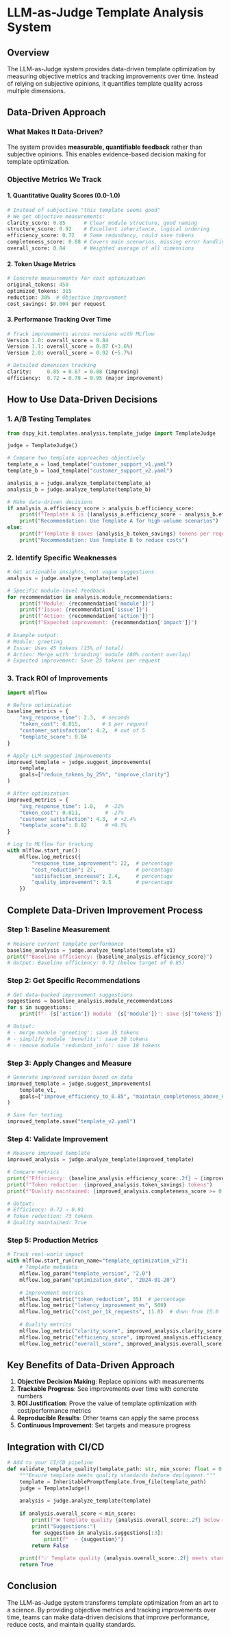 # LLM-as-Judge Template Analysis System

## Overview

The LLM-as-Judge system provides data-driven template optimization by measuring objective metrics and tracking improvements over time. Instead of relying on subjective opinions, it quantifies template quality across multiple dimensions.

## Data-Driven Approach

### What Makes It Data-Driven?

The system provides **measurable, quantifiable feedback** rather than subjective opinions. This enables evidence-based decision making for template optimization.

### Objective Metrics We Track

#### 1. Quantitative Quality Scores (0.0-1.0)

```python
# Instead of subjective "this template seems good"
# We get objective measurements:
clarity_score: 0.85      # Clear module structure, good naming
structure_score: 0.92    # Excellent inheritance, logical ordering  
efficiency_score: 0.72   # Some redundancy, could save tokens
completeness_score: 0.88 # Covers main scenarios, missing error handling
overall_score: 0.84      # Weighted average of all dimensions
```

#### 2. Token Usage Metrics

```python
# Concrete measurements for cost optimization
original_tokens: 450
optimized_tokens: 315
reduction: 30%  # Objective improvement
cost_savings: $0.004 per request
```

#### 3. Performance Tracking Over Time

```python
# Track improvements across versions with MLflow
Version 1.0: overall_score = 0.84
Version 1.1: overall_score = 0.87 (+3.6%)
Version 2.0: overall_score = 0.92 (+5.7%)

# Detailed dimension tracking
clarity:     0.85 → 0.87 → 0.88 (improving)
efficiency:  0.72 → 0.78 → 0.95 (major improvement)
```

## How to Use Data-Driven Decisions

### 1. A/B Testing Templates

```python
from dspy_kit.templates.analysis.template_judge import TemplateJudge

judge = TemplateJudge()

# Compare two template approaches objectively
template_a = load_template("customer_support_v1.yaml")
template_b = load_template("customer_support_v2.yaml")

analysis_a = judge.analyze_template(template_a)
analysis_b = judge.analyze_template(template_b)

# Make data-driven decisions
if analysis_a.efficiency_score > analysis_b.efficiency_score:
    print(f"Template A is {(analysis_a.efficiency_score - analysis_b.efficiency_score)*100:.1f}% more efficient")
    print("Recommendation: Use Template A for high-volume scenarios")
else:
    print(f"Template B saves {analysis_b.token_savings} tokens per request")
    print("Recommendation: Use Template B to reduce costs")
```

### 2. Identify Specific Weaknesses

```python
# Get actionable insights, not vague suggestions
analysis = judge.analyze_template(template)

# Specific module-level feedback
for recommendation in analysis.module_recommendations:
    print(f"Module: {recommendation['module']}")
    print(f"Issue: {recommendation['issue']}")
    print(f"Action: {recommendation['action']}")
    print(f"Expected improvement: {recommendation['impact']}")
    
# Example output:
# Module: greeting
# Issue: Uses 45 tokens (15% of total)
# Action: Merge with 'branding' module (80% content overlap)
# Expected improvement: Save 25 tokens per request
```

### 3. Track ROI of Improvements

```python
import mlflow

# Before optimization
baseline_metrics = {
    "avg_response_time": 2.3,  # seconds
    "token_cost": 0.015,       # $ per request
    "customer_satisfaction": 4.2,  # out of 5
    "template_score": 0.84
}

# Apply LLM-suggested improvements
improved_template = judge.suggest_improvements(
    template,
    goals=["reduce_tokens_by_25%", "improve_clarity"]
)

# After optimization
improved_metrics = {
    "avg_response_time": 1.8,   # -22%
    "token_cost": 0.011,        # -27%
    "customer_satisfaction": 4.3,  # +2.4%
    "template_score": 0.92      # +9.5%
}

# Log to MLflow for tracking
with mlflow.start_run():
    mlflow.log_metrics({
        "response_time_improvement": 22,  # percentage
        "cost_reduction": 27,             # percentage
        "satisfaction_increase": 2.4,     # percentage
        "quality_improvement": 9.5        # percentage
    })
```

## Complete Data-Driven Improvement Process

### Step 1: Baseline Measurement

```python
# Measure current template performance
baseline_analysis = judge.analyze_template(template_v1)
print(f"Baseline efficiency: {baseline_analysis.efficiency_score}")
# Output: Baseline efficiency: 0.72 (below target of 0.85)
```

### Step 2: Get Specific Recommendations

```python
# Get data-backed improvement suggestions
suggestions = baseline_analysis.module_recommendations
for s in suggestions:
    print(f"- {s['action']} module '{s['module']}': save {s['tokens']} tokens")

# Output:
# - merge module 'greeting': save 25 tokens
# - simplify module 'benefits': save 30 tokens
# - remove module 'redundant_info': save 18 tokens
```

### Step 3: Apply Changes and Measure

```python
# Generate improved version based on data
improved_template = judge.suggest_improvements(
    template_v1, 
    goals=["improve_efficiency_to_0.85", "maintain_completeness_above_0.85"]
)

# Save for testing
improved_template.save("template_v2.yaml")
```

### Step 4: Validate Improvement

```python
# Measure improved template
improved_analysis = judge.analyze_template(improved_template)

# Compare metrics
print(f"Efficiency: {baseline_analysis.efficiency_score:.2f} → {improved_analysis.efficiency_score:.2f}")
print(f"Token reduction: {improved_analysis.token_savings} tokens")
print(f"Quality maintained: {improved_analysis.completeness_score >= 0.85}")

# Output:
# Efficiency: 0.72 → 0.91
# Token reduction: 73 tokens
# Quality maintained: True
```

### Step 5: Production Metrics

```python
# Track real-world impact
with mlflow.start_run(run_name="template_optimization_v2"):
    # Template metadata
    mlflow.log_param("template_version", "2.0")
    mlflow.log_param("optimization_date", "2024-01-20")
    
    # Improvement metrics
    mlflow.log_metric("token_reduction", 35)  # percentage
    mlflow.log_metric("latency_improvement_ms", 500)
    mlflow.log_metric("cost_per_1k_requests", 11.0)  # down from 15.0
    
    # Quality metrics
    mlflow.log_metric("clarity_score", improved_analysis.clarity_score)
    mlflow.log_metric("efficiency_score", improved_analysis.efficiency_score)
    mlflow.log_metric("overall_score", improved_analysis.overall_score)
```

## Key Benefits of Data-Driven Approach

1. **Objective Decision Making**: Replace opinions with measurements
2. **Trackable Progress**: See improvements over time with concrete numbers
3. **ROI Justification**: Prove the value of template optimization with cost/performance metrics
4. **Reproducible Results**: Other teams can apply the same process
5. **Continuous Improvement**: Set targets and measure progress

## Integration with CI/CD

```python
# Add to your CI/CD pipeline
def validate_template_quality(template_path: str, min_score: float = 0.8):
    """Ensure template meets quality standards before deployment."""
    template = InheritablePromptTemplate.from_file(template_path)
    judge = TemplateJudge()
    
    analysis = judge.analyze_template(template)
    
    if analysis.overall_score < min_score:
        print(f"❌ Template quality {analysis.overall_score:.2f} below minimum {min_score}")
        print("Suggestions:")
        for suggestion in analysis.suggestions[:3]:
            print(f"  - {suggestion}")
        return False
    
    print(f"✅ Template quality {analysis.overall_score:.2f} meets standards")
    return True
```

## Conclusion

The LLM-as-Judge system transforms template optimization from an art to a science. By providing objective metrics and tracking improvements over time, teams can make data-driven decisions that improve performance, reduce costs, and maintain quality standards.